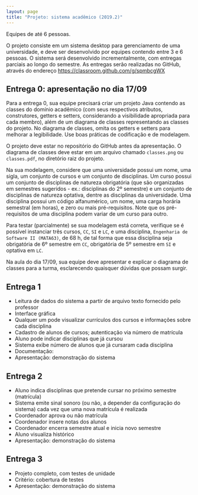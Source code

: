 ```yaml
---
layout: page
title: "Projeto: sistema acadêmico (2019.2)"
---
```


Equipes de até 6 pessoas.

<!-- 

Meuhorario: disciplinas com turmas/horários, pré-requisitos, currículo de curso

Orientação acadêmica: guardar histórico do aluno, notas, registrar intenção de matrículas futuras, ordenação topológica

Outros: banca de TCC, avaliação de professores

 -->

O projeto consiste em um sistema desktop para gerenciamento de uma universidade, e deve ser desenvolvido por equipes contendo entre 3 e 6 pessoas. O sistema será desenvolvido incrementalmente, com entregas parciais ao longo do semestre. As entregas serão realizadas no GitHub, através do endereço <https://classroom.github.com/g/spmbcgWX>

## Entrega 0: apresentação no dia 17/09

Para a entrega 0, sua equipe precisará criar um projeto Java contendo as classes do domínio acadêmico (com seus respectivos atributos, construtores, getters e setters, considerando a visibilidade apropriada para cada membro), além de um diagrama de classes representando as classes do projeto. No diagrama de classes, omita os getters e setters para melhorar a legibilidade. Use boas práticas de codificação e de modelagem.

O projeto deve estar no repositório do GitHub antes da apresentação. O diagrama de classes deve estar em um arquivo chamado `classes.png` ou `classes.pdf`, no diretório raiz do projeto.

Na sua modelagem, considere que uma universidade possui um nome, uma sigla, um conjunto de cursos e um conjunto de disciplinas. Um curso possui um conjunto de disciplinas de natureza obrigatória (que são organizadas em semestres sugeridos - ex.: disciplinas do 2º semestre) e um conjunto de disciplinas de natureza optativa, dentre as disciplinas da universidade. Uma disciplina possui um código alfanumérico, um nome, uma carga horária semestral (em horas), e zero ou mais pré-requisitos. Note que os pré-requisitos de uma disciplina podem variar de um curso para outro.

Para testar (parcialmente) se sua modelagem está correta, verifique se é possível instanciar três cursos, `CC`, `SI` e `LC`, e uma disciplina, `Engenharia de Software II (MATA63)`, de 68 h, de tal forma que essa disciplina seja obrigatória de 6º semestre em `CC`, obrigatória de 5º semestre em `SI` e optativa em `LC`.

Na aula do dia 17/09, sua equipe deve apresentar e explicar o diagrama de classes para a turma, esclarecendo quaisquer dúvidas que possam surgir.

## Entrega 1

- Leitura de dados do sistema a partir de arquivo texto fornecido pelo professor
- Interface gráfica
- Qualquer um pode visualizar currículos dos cursos e informações sobre cada disciplina
- Cadastro de alunos de cursos; autenticação via número de matrícula
- Aluno pode indicar disciplinas que já cursou
- Sistema exibe número de alunos que já cursaram cada disciplina
- Documentação:
- Apresentação: demonstração do sistema

## Entrega 2

- Aluno indica disciplinas que pretende cursar no próximo semestre (matrícula)
- Sistema emite sinal sonoro (ou não, a depender da configuração do sistema) cada vez que uma nova matrícula é realizada
- Coordenador aprova ou não matrícula
- Coordenador insere notas dos alunos
- Coordenador encerra semestre atual e inicia novo semestre
- Aluno visualiza histórico
- Apresentação: demonstração do sistema

## Entrega 3

- Projeto completo, com testes de unidade
- Critério: cobertura de testes
- Apresentação: demonstração do sistema